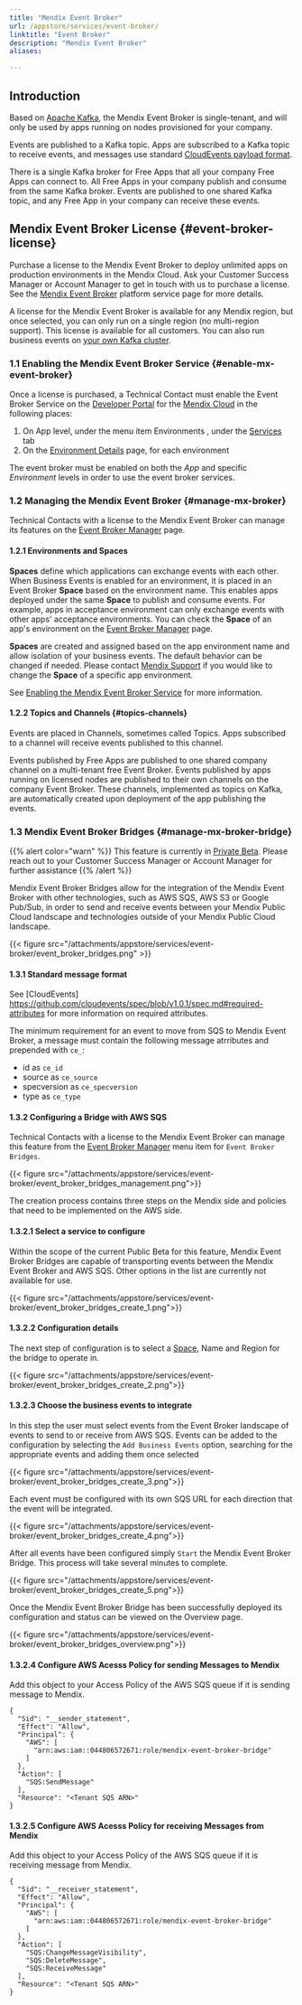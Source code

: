 ```yaml
---
title: "Mendix Event Broker"
url: /appstore/services/event-broker/
linktitle: "Event Broker"
description: "Mendix Event Broker"
aliases:

---
```


## Introduction

Based on [Apache Kafka](https://kafka.apache.org/), the Mendix Event Broker is single-tenant, and will only be used by apps running on nodes provisioned for your company.

Events are published to a Kafka topic. Apps are subscribed to a Kafka topic to receive events, and messages use standard [CloudEvents payload format](https://github.com/cloudevents/spec/blob/v1.0.1/spec.md).

There is a single Kafka broker for Free Apps that all your company Free Apps can connect to. All Free Apps in your company publish and consume from the same Kafka broker. Events are published to one shared Kafka topic, and any Free App in your company can receive these events.

## Mendix Event Broker License {#event-broker-license}

Purchase a license to the Mendix Event Broker to deploy unlimited apps on production environments in the Mendix Cloud. Ask your Customer Success Manager or Account Manager to get in touch with us to purchase a license. See the [Mendix Event Broker](https://marketplace.mendix.com/link/component/202907) platform service page for more details.

A license for the Mendix Event Broker is available for any Mendix region, but once selected, you can only run on a single region (no multi-region support). This license is available for all customers. You can also run business events on [your own Kafka cluster](/appstore/services/business-events/#byok).

### 1.1 Enabling the Mendix Event Broker Service {#enable-mx-event-broker}

Once a license is purchased, a Technical Contact must enable the Event Broker Service on the [Developer Portal](/developerportal/) for the [Mendix Cloud](/developerportal/deploy/mendix-cloud-deploy/) in the following places:

1. On App level, under the menu item Environments , under the [Services](/developerportal/deploy/environments/#services) tab
2. On the [Environment Details](/developerportal/deploy/environments-details/#services) page, for each environment

The event broker must be enabled on both the *App* and specific *Environment* levels in order to use the event broker services.

### 1.2 Managing the Mendix Event Broker {#manage-mx-broker}

Technical Contacts with a license to the Mendix Event Broker can manage its features on the [Event Broker Manager](https://broker.mendix.com/) page.

#### 1.2.1 Environments and Spaces

**Spaces** define which applications can exchange events with each other. When Business Events is enabled for an environment, it is placed in an Event Broker **Space** based on the environment name. This enables apps deployed under the same **Space** to publish and consume events. For example, apps in acceptance environment can only exchange events with other apps' acceptance environments. You can check the **Space** of an app's environment on the [Event Broker Manager](https://broker.mendix.com/) page.

**Spaces** are created and assigned based on the app environment name and allow isolation of your business events. The default behavior can be changed if needed. Please contact [Mendix Support](https://support.mendix.com/) if you would like to change the **Space** of a specific app environment.

See [Enabling the Mendix Event Broker Service](#enable-mx-event-broker) for more information.

#### 1.2.2 Topics and Channels {#topics-channels}

Events are placed in Channels, sometimes called Topics. Apps subscribed to a channel will receive events published to this channel.

Events published by Free Apps are published to one shared company channel on a multi-tenant free Event Broker. Events published by apps running on licensed nodes are published to their own channels on the company Event Broker. These channels, implemented as topics on Kafka, are automatically created upon deployment of the app publishing the events.

### 1.3 Mendix Event Broker Bridges {#manage-mx-broker-bridge}

{{% alert color="warn" %}}
This feature is currently in [Private Beta](/releasenotes/beta-features/).  Please reach out to your Customer Success Manager or Account Manager for further assistance
{{% /alert %}}

Mendix Event Broker Bridges allow for the integration of the Mendix Event Broker with other technologies, such as AWS SQS, AWS S3 or Google Pub/Sub, in order to send and receive events between your Mendix Public Cloud landscape and technologies outside of your Mendix Public Cloud landscape.

{{< figure src="/attachments/appstore/services/event-broker/event_broker_bridges.png" >}}

#### 1.3.1 Standard message format

See [CloudEvents] https://github.com/cloudevents/spec/blob/v1.0.1/spec.md#required-attributes for more information on required attributes.

The minimum requirement for an event to move from SQS to Mendix Event Broker, a message must contain the following message atrributes and prepended with `ce_`:

* id as `ce_id`
* source as `ce_source`
* specversion as `ce_specversion`
* type as `ce_type`

#### 1.3.2 Configuring a Bridge with AWS SQS

Technical Contacts with a license to the Mendix Event Broker can manage this feature from the [Event Broker Manager](https://broker.mendix.com/) menu item for `Event Broker Bridges`.

{{< figure src="/attachments/appstore/services/event-broker/event_broker_bridges_management.png">}}

The creation process contains three steps on the Mendix side and policies that need to be implemented on the AWS side.

#### 1.3.2.1 Select a service to configure

Within the scope of the current Public Beta for this feature, Mendix Event Broker Bridges are capable of transporting events between the Mendix Event Broker and AWS SQS.  Other options in the list are currently not available for use.

{{< figure src="/attachments/appstore/services/event-broker/event_broker_bridges_create_1.png">}}

#### 1.3.2.2 Configuration details

The next step of configuration is to select a [Space](#manage-mx-broker), Name and Region for the bridge to operate in.

{{< figure src="/attachments/appstore/services/event-broker/event_broker_bridges_create_2.png">}}

#### 1.3.2.3 Choose the business events to integrate

In this step the user must select events from the Event Broker landscape of events to send to or receive from AWS SQS.  Events can be added to the configuration by selecting the `Add Business Events` option, searching for the appropriate events and adding them once selected

{{< figure src="/attachments/appstore/services/event-broker/event_broker_bridges_create_3.png">}}

Each event must be configured with its own SQS URL for each direction that the event will be integrated.

{{< figure src="/attachments/appstore/services/event-broker/event_broker_bridges_create_4.png">}}

After all events have been configured simply `Start` the Mendix Event Broker Bridge.  This process will take several minutes to complete.

{{< figure src="/attachments/appstore/services/event-broker/event_broker_bridges_create_5.png">}}

Once the Mendix Event Broker Bridge has been successfully deployed its configuration and status can be viewed on the Overview page.

{{< figure src="/attachments/appstore/services/event-broker/event_broker_bridges_overview.png">}}

#### 1.3.2.4 Configure AWS Acesss Policy for sending Messages to Mendix

Add this object to your Access Policy of the AWS SQS queue if it is sending message to Mendix.

```
{
  "Sid": "__sender_statement",
  "Effect": "Allow",
  "Principal": {
    "AWS": [
      "arn:aws:iam::044806572671:role/mendix-event-broker-bridge"
    ]
  },
  "Action": [
    "SQS:SendMessage"
  ],
  "Resource": "<Tenant SQS ARN>"
}
```

#### 1.3.2.5 Configure AWS Acesss Policy for receiving Messages from Mendix

Add this object to your Access Policy of the AWS SQS queue if it is receiving message from Mendix.

```
{
  "Sid": "__receiver_statement",
  "Effect": "Allow",
  "Principal": {
    "AWS": [
      "arn:aws:iam::044806572671:role/mendix-event-broker-bridge"
    ]
  },
  "Action": [
    "SQS:ChangeMessageVisibility",
    "SQS:DeleteMessage",
    "SQS:ReceiveMessage"
  ],
  "Resource": "<Tenant SQS ARN>"
}
```
